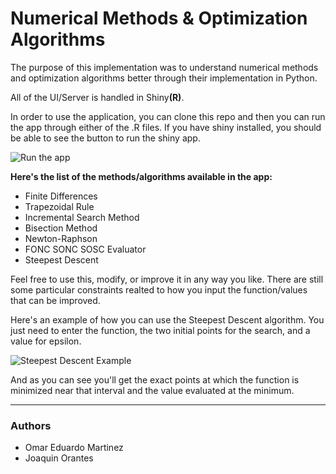 # Numerical Methods &amp; Optimization Algorithms

The purpose of this implementation was to understand numerical methods and optimization algorithms better through their implementation in Python. 

All of the UI/Server is handled in Shiny<b>(R)</b>. 

In order to use the application, you can clone this repo and then you can run the app through either of the .R files. If you have shiny installed, you should be able to see the button to run the shiny app. 

![Run the app](https://i.imgur.com/31Kydp0.png)



<b>Here's the list of the methods/algorithms available in the app:</b>

<ul>
  <li>Finite Differences</li>
  <li>Trapezoidal Rule</li>
  <li>Incremental Search Method</li>
  <li>Bisection Method</li>
  <li>Newton-Raphson</li>
  <li>FONC SONC SOSC Evaluator</li>
  <li>Steepest Descent</li> 
</ul>

Feel free to use this, modify, or improve it in any way you like. There are still some particular constraints realted to how you input the function/values that can be improved.

Here's an example of how you can use the Steepest Descent algorithm. You just need to enter the function, the two initial points for the search, and a value for epsilon. 

![Steepest Descent Example](https://i.imgur.com/53Faoob.png)

And as you can see you'll get the exact points at which the function is minimized near that interval and the value evaluated at the minimum.

---
### Authors
* Omar Eduardo Martinez
* Joaquin Orantes
